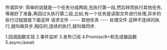 <!-- 异步 -->
所谓异步: 简单的说就是一个任务分成两段,先执行第一段,然后转而执行其他任务,等做好了准备,再回过头执行第二段,比如,有一个任务是读取文件进行处理,异步的执行过程就是下面这样
	请求文件  ----- 其他任务  ---- 处理文件
这种不连续的执行,就叫做异步,相应的,连续的执行,就叫做同步.

<!-- 异步发展的流程 -->
1.回调函数实现
2.事件监听
3.发布订阅
4.Promise/A+和生成器函数
5.async/await